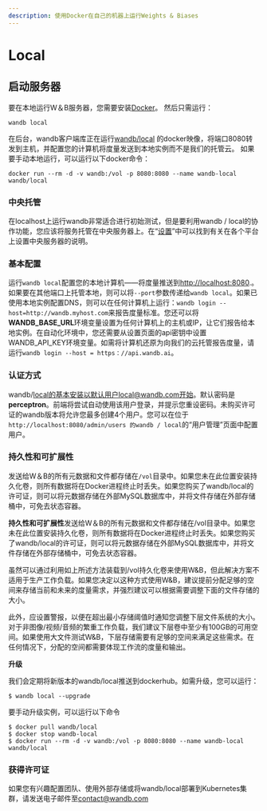 ```yaml
---
description: 使用Docker在自己的机器上运行Weights & Biases
---
```


# Local

## **启动服务器**

要在本地运行W＆B服务器，您需要安装[Docker](https://www.docker.com/products/docker-desktop)。 然后只需运行：

```text
wandb local
```

在后台，wandb客户端库正在运行[wandb/local](https://hub.docker.com/repository/docker/wandb/local) 的docker映像，将端口8080转发到主机，并配置您的计算机将度量发送到本地实例而不是我们的托管云。 如果要手动本地运行，可以运行以下docker命令：

```text
docker run --rm -d -v wandb:/vol -p 8080:8080 --name wandb-local wandb/local
```

### **中央托管**

在localhost上运行wandb非常适合进行初始测试，但是要利用wandb / local的协作功能，您应该将服务托管在中央服务器上。在“[设置](https://app.gitbook.com/@weights-and-biases/s/docs/~/drafts/-MKaPhwzNIegNuInaekR/self-hosted/setup)”中可以找到有关在各个平台上设置中央服务器的说明。

### **基本配置**

运行`wandb local`配置您的本地计算机——将度量推送到[http://localhost:8080](http://localhost:8080/).。如果要在其他端口上托管本地，则可以将`--port`参数传递给`wandb local`。如果已使用本地实例配置DNS，则可以在任何计算机上运行：`wandb login --host=http://wandb.myhost.com`来报告度量标准。您还可以将**WANDB\_BASE\_URL**环境变量设置为任何计算机上的主机或IP，让它们报告给本地实例。在自动化环境中，您还需要从设置页面的api密钥中设置WANDB\_API\_KEY环境变量。如需将计算机还原为向我们的云托管报告度量，请运行`wandb login --host = https：//api.wandb.ai`。

###  **认证方式**

wandb/local的基本安装以默认用户local@wandb.com开始。默认密码是**perceptron**。前端将尝试自动使用该用户登录，并提示您重设密码。未购买许可证的wandb版本将允许您最多创建4个用户。您可以在位于`http://localhost:8080/admin/users 的wandb / local`的“用户管理”页面中配置用户。

###  **持久性和可扩展性**

 发送给W＆B的所有元数据和文件都存储在`/vol`目录中。如果您未在此位置安装持久化卷，则所有数据将在Docker进程终止时丢失。如果您购买了wandb/local的许可证，则可以将元数据存储在外部MySQL数据库中，并将文件存储在外部存储桶中，可免去状态容器。

**持久性和可扩展性**发送给W＆B的所有元数据和文件都存储在/vol目录中。如果您未在此位置安装持久化卷，则所有数据将在Docker进程终止时丢失。如果您购买了wandb/local的许可证，则可以将元数据存储在外部MySQL数据库中，并将文件存储在外部存储桶中，可免去状态容器。 

虽然可以通过利用如上所述方法装载到/vol持久化卷来使用W&B，但此解决方案不适用于生产工作负载。如果您决定以这种方式使用W&B，建议提前分配足够的空间来存储当前和未来的度量需求，并强烈建议可以根据需要调整下面的文件存储的大小。

此外，应设置警报，以便在超出最小存储阈值时通知您调整下层文件系统的大小。对于非图像/视频/音频的繁重工作负载，我们建议下层卷中至少有100GB的可用空间。如果使用大文件测试W&B，下层存储需要有足够的空间来满足这些需求。在任何情况下，分配的空间都需要体现工作流的度量和输出。

**升级**

我们会定期将新版本的wandb/local推送到dockerhub。如需升级，您可以运行：

```text
$ wandb local --upgrade
```

要手动升级实例，可以运行以下命令

```text
$ docker pull wandb/local
$ docker stop wandb-local
$ docker run --rm -d -v wandb:/vol -p 8080:8080 --name wandb-local wandb/local
```

### **获得许可证**

如果您有兴趣配置团队、使用外部存储或将wandb/local部署到Kubernetes集群，请发送电子邮件至[contact@wandb.com](mailto:contact@wandb.com)


